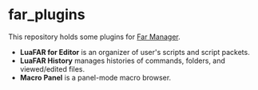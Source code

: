 far_plugins
===========
This repository holds some plugins for [Far Manager][1].

* **LuaFAR for Editor** is an organizer of user's scripts and script packets.
* **LuaFAR History** manages histories of commands, folders, and viewed/edited files.
* **Macro Panel** is a panel-mode macro browser.

[1]: http://www.farmanager.com/
